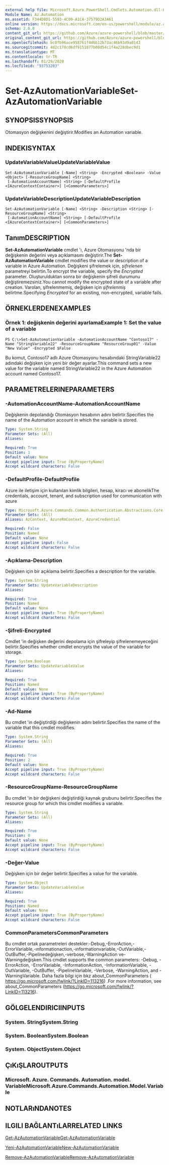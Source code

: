 ```yaml
---
external help file: Microsoft.Azure.PowerShell.Cmdlets.Automation.dll-Help.xml
Module Name: Az.Automation
ms.assetid: F344D8D1-5593-4C09-A1CA-37579D2A3A61
online version: https://docs.microsoft.com/en-us/powershell/module/az.automation/set-azautomationvariable
schema: 2.0.0
content_git_url: https://github.com/Azure/azure-powershell/blob/master/src/Automation/Automation/help/Set-AzAutomationVariable.md
original_content_git_url: https://github.com/Azure/azure-powershell/blob/master/src/Automation/Automation/help/Set-AzAutomationVariable.md
ms.openlocfilehash: bc0fb96ace958761f4d6b12b73ac46b93d9a0143
ms.sourcegitcommit: 4d2c178cd6df9151877b08d54c1f4a228dbec9d1
ms.translationtype: MT
ms.contentlocale: tr-TR
ms.lasthandoff: 01/29/2020
ms.locfileid: "93753203"
---
```

# <span data-ttu-id="f4928-101">Set-AzAutomationVariable</span><span class="sxs-lookup"><span data-stu-id="f4928-101">Set-AzAutomationVariable</span></span>

## <span data-ttu-id="f4928-102">SYNOPSIS</span><span class="sxs-lookup"><span data-stu-id="f4928-102">SYNOPSIS</span></span>
<span data-ttu-id="f4928-103">Otomasyon değişkenini değiştirir.</span><span class="sxs-lookup"><span data-stu-id="f4928-103">Modifies an Automation variable.</span></span>

## <span data-ttu-id="f4928-104">INDEKI</span><span class="sxs-lookup"><span data-stu-id="f4928-104">SYNTAX</span></span>

### <span data-ttu-id="f4928-105">UpdateVariableValue</span><span class="sxs-lookup"><span data-stu-id="f4928-105">UpdateVariableValue</span></span>
```
Set-AzAutomationVariable [-Name] <String> -Encrypted <Boolean> -Value <Object> [-ResourceGroupName] <String>
 [-AutomationAccountName] <String> [-DefaultProfile <IAzureContextContainer>] [<CommonParameters>]
```

### <span data-ttu-id="f4928-106">UpdateVariableDescription</span><span class="sxs-lookup"><span data-stu-id="f4928-106">UpdateVariableDescription</span></span>
```
Set-AzAutomationVariable [-Name] <String> -Description <String> [-ResourceGroupName] <String>
 [-AutomationAccountName] <String> [-DefaultProfile <IAzureContextContainer>] [<CommonParameters>]
```

## <span data-ttu-id="f4928-107">Tanım</span><span class="sxs-lookup"><span data-stu-id="f4928-107">DESCRIPTION</span></span>
<span data-ttu-id="f4928-108">**Set-AzAutomationVariable** cmdlet 'ı, Azure Otomasyonu 'nda bir değişkenin değerini veya açıklamasını değiştirir.</span><span class="sxs-lookup"><span data-stu-id="f4928-108">The **Set-AzAutomationVariable** cmdlet modifies the value or description of a variable in Azure Automation.</span></span>
<span data-ttu-id="f4928-109">Değişkeni şifrelemek için, *şifrelenen* parametreyi belirtin.</span><span class="sxs-lookup"><span data-stu-id="f4928-109">To encrypt the variable, specify the *Encrypted* parameter.</span></span>
<span data-ttu-id="f4928-110">Oluşturulduktan sonra bir değişkenin şifreli durumunu değiştiremezsiniz.</span><span class="sxs-lookup"><span data-stu-id="f4928-110">You cannot modify the encrypted state of a variable after creation.</span></span>
<span data-ttu-id="f4928-111">Varolan, şifrelenmemiş, değişken için *şifrelenmiş* belirtme.</span><span class="sxs-lookup"><span data-stu-id="f4928-111">Specifying *Encrypted* for an existing, non-encrypted, variable fails.</span></span>

## <span data-ttu-id="f4928-112">ÖRNEKLERDEN</span><span class="sxs-lookup"><span data-stu-id="f4928-112">EXAMPLES</span></span>

### <span data-ttu-id="f4928-113">Örnek 1: değişkenin değerini ayarlama</span><span class="sxs-lookup"><span data-stu-id="f4928-113">Example 1: Set the value of a variable</span></span>
```
PS C:\>Set-AzAutomationVariable -AutomationAccountName "Contoso17" -Name "StringVariable22" -ResourceGroupName "ResourceGroup01" -Value "New Value" -Encrypted $False
```

<span data-ttu-id="f4928-114">Bu komut, Contoso17 adlı Azure Otomasyonu hesabındaki StringVariable22 adındaki değişken için yeni bir değer ayarlar.</span><span class="sxs-lookup"><span data-stu-id="f4928-114">This command sets a new value for the variable named StringVariable22 in the Azure Automation account named Contoso17.</span></span>

## <span data-ttu-id="f4928-115">PARAMETRELERINE</span><span class="sxs-lookup"><span data-stu-id="f4928-115">PARAMETERS</span></span>

### <span data-ttu-id="f4928-116">-AutomationAccountName</span><span class="sxs-lookup"><span data-stu-id="f4928-116">-AutomationAccountName</span></span>
<span data-ttu-id="f4928-117">Değişkenin depolandığı Otomasyon hesabının adını belirtir.</span><span class="sxs-lookup"><span data-stu-id="f4928-117">Specifies the name of the Automation account in which the variable is stored.</span></span>

```yaml
Type: System.String
Parameter Sets: (All)
Aliases:

Required: True
Position: 1
Default value: None
Accept pipeline input: True (ByPropertyName)
Accept wildcard characters: False
```

### <span data-ttu-id="f4928-118">-DefaultProfile</span><span class="sxs-lookup"><span data-stu-id="f4928-118">-DefaultProfile</span></span>
<span data-ttu-id="f4928-119">Azure ile iletişim için kullanılan kimlik bilgileri, hesap, kiracı ve abonelik</span><span class="sxs-lookup"><span data-stu-id="f4928-119">The credentials, account, tenant, and subscription used for communication with azure</span></span>

```yaml
Type: Microsoft.Azure.Commands.Common.Authentication.Abstractions.Core.IAzureContextContainer
Parameter Sets: (All)
Aliases: AzContext, AzureRmContext, AzureCredential

Required: False
Position: Named
Default value: None
Accept pipeline input: False
Accept wildcard characters: False
```

### <span data-ttu-id="f4928-120">-Açıklama</span><span class="sxs-lookup"><span data-stu-id="f4928-120">-Description</span></span>
<span data-ttu-id="f4928-121">Değişken için bir açıklama belirtir.</span><span class="sxs-lookup"><span data-stu-id="f4928-121">Specifies a description for the variable.</span></span>

```yaml
Type: System.String
Parameter Sets: UpdateVariableDescription
Aliases:

Required: True
Position: Named
Default value: None
Accept pipeline input: True (ByPropertyName)
Accept wildcard characters: False
```

### <span data-ttu-id="f4928-122">-Şifreli</span><span class="sxs-lookup"><span data-stu-id="f4928-122">-Encrypted</span></span>
<span data-ttu-id="f4928-123">Cmdlet 'in değişken değerini depolama için şifreleyip şifrelenemeyeceğini belirtir.</span><span class="sxs-lookup"><span data-stu-id="f4928-123">Specifies whether cmdlet encrypts the value of the variable for storage.</span></span>

```yaml
Type: System.Boolean
Parameter Sets: UpdateVariableValue
Aliases:

Required: True
Position: Named
Default value: None
Accept pipeline input: True (ByPropertyName)
Accept wildcard characters: False
```

### <span data-ttu-id="f4928-124">-Ad</span><span class="sxs-lookup"><span data-stu-id="f4928-124">-Name</span></span>
<span data-ttu-id="f4928-125">Bu cmdlet 'in değiştirdiği değişkenin adını belirtir.</span><span class="sxs-lookup"><span data-stu-id="f4928-125">Specifies the name of the variable that this cmdlet modifies.</span></span>

```yaml
Type: System.String
Parameter Sets: (All)
Aliases:

Required: True
Position: 2
Default value: None
Accept pipeline input: True (ByPropertyName)
Accept wildcard characters: False
```

### <span data-ttu-id="f4928-126">-ResourceGroupName</span><span class="sxs-lookup"><span data-stu-id="f4928-126">-ResourceGroupName</span></span>
<span data-ttu-id="f4928-127">Bu cmdlet 'in bir değişkeni değiştirdiği kaynak grubunu belirtir.</span><span class="sxs-lookup"><span data-stu-id="f4928-127">Specifies the resource group for which this cmdlet modifies a variable.</span></span>

```yaml
Type: System.String
Parameter Sets: (All)
Aliases:

Required: True
Position: 0
Default value: None
Accept pipeline input: True (ByPropertyName)
Accept wildcard characters: False
```

### <span data-ttu-id="f4928-128">-Değer</span><span class="sxs-lookup"><span data-stu-id="f4928-128">-Value</span></span>
<span data-ttu-id="f4928-129">Değişken için bir değer belirtir.</span><span class="sxs-lookup"><span data-stu-id="f4928-129">Specifies a value for the variable.</span></span>

```yaml
Type: System.Object
Parameter Sets: UpdateVariableValue
Aliases:

Required: True
Position: Named
Default value: None
Accept pipeline input: True (ByPropertyName)
Accept wildcard characters: False
```

### <span data-ttu-id="f4928-130">CommonParameters</span><span class="sxs-lookup"><span data-stu-id="f4928-130">CommonParameters</span></span>
<span data-ttu-id="f4928-131">Bu cmdlet ortak parametreleri destekler:-Debug,-ErrorAction,-ErrorVariable,-ınformationaction,-ınformationvariable,-OutVariable,-OutBuffer,-Pipelinedeğişken,-verbose,-WarningAction ve-Warningdeğişken.</span><span class="sxs-lookup"><span data-stu-id="f4928-131">This cmdlet supports the common parameters: -Debug, -ErrorAction, -ErrorVariable, -InformationAction, -InformationVariable, -OutVariable, -OutBuffer, -PipelineVariable, -Verbose, -WarningAction, and -WarningVariable.</span></span> <span data-ttu-id="f4928-132">Daha fazla bilgi için bkz about_CommonParameters ( https://go.microsoft.com/fwlink/?LinkID=113216) .</span><span class="sxs-lookup"><span data-stu-id="f4928-132">For more information, see about_CommonParameters (https://go.microsoft.com/fwlink/?LinkID=113216).</span></span>

## <span data-ttu-id="f4928-133">GÖLGELENDIRICI</span><span class="sxs-lookup"><span data-stu-id="f4928-133">INPUTS</span></span>

### <span data-ttu-id="f4928-134">System. String</span><span class="sxs-lookup"><span data-stu-id="f4928-134">System.String</span></span>

### <span data-ttu-id="f4928-135">System. Boolean</span><span class="sxs-lookup"><span data-stu-id="f4928-135">System.Boolean</span></span>

### <span data-ttu-id="f4928-136">System. Object</span><span class="sxs-lookup"><span data-stu-id="f4928-136">System.Object</span></span>

## <span data-ttu-id="f4928-137">ÇıKıŞLAR</span><span class="sxs-lookup"><span data-stu-id="f4928-137">OUTPUTS</span></span>

### <span data-ttu-id="f4928-138">Microsoft. Azure. Commands. Automation. model. Variable</span><span class="sxs-lookup"><span data-stu-id="f4928-138">Microsoft.Azure.Commands.Automation.Model.Variable</span></span>

## <span data-ttu-id="f4928-139">NOTLARıNDA</span><span class="sxs-lookup"><span data-stu-id="f4928-139">NOTES</span></span>

## <span data-ttu-id="f4928-140">ILGILI BAĞLANTıLAR</span><span class="sxs-lookup"><span data-stu-id="f4928-140">RELATED LINKS</span></span>

[<span data-ttu-id="f4928-141">Get-AzAutomationVariable</span><span class="sxs-lookup"><span data-stu-id="f4928-141">Get-AzAutomationVariable</span></span>](./Get-AzAutomationVariable.md)

[<span data-ttu-id="f4928-142">Yeni-AzAutomationVariable</span><span class="sxs-lookup"><span data-stu-id="f4928-142">New-AzAutomationVariable</span></span>](./New-AzAutomationVariable.md)

[<span data-ttu-id="f4928-143">Remove-AzAutomationVariable</span><span class="sxs-lookup"><span data-stu-id="f4928-143">Remove-AzAutomationVariable</span></span>](./Remove-AzAutomationVariable.md)


